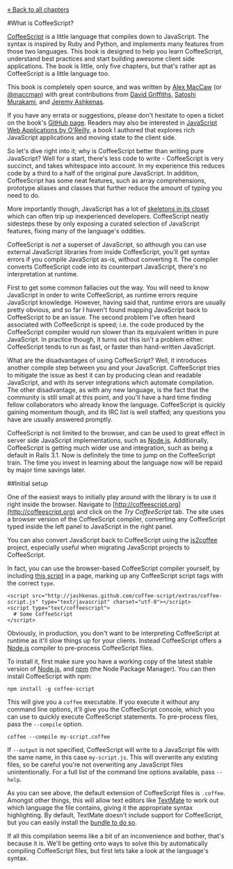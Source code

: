 <div class="back"><a href="index.html">&laquo; Back to all chapters</a></div>

#What is CoffeeScript?

[CoffeeScript](http://coffeescript.org) is a little language that compiles down to JavaScript. The syntax is inspired by Ruby and Python, and implements many features from those two languages. This book is designed to help you learn CoffeeScript, understand best practices and start building awesome client side applications. The book is little, only five chapters, but that's rather apt as CoffeeScript is a little language too. 

This book is completely open source, and was written by [Alex MacCaw](http://alexmaccaw.co.uk) (or [@maccman](http://twitter.com/maccman)) with great contributions from [David Griffiths](https://github.com/dxgriffiths), [Satoshi Murakami](http://github.com/satyr), and [Jeremy Ashkenas](https://github.com/jashkenas).

If you have any errata or suggestions, please don't hesitate to open a ticket on the book's [GitHub page](https://github.com/arcturo/library). Readers may also be interested in [JavaScript Web Applications by O'Reilly](http://oreilly.com/catalog/9781449307530/), a book I authored that explores rich JavaScript applications and moving state to the client side. 

So let's dive right into it; why is CoffeeScript better than writing pure JavaScript? Well for a start, there's less code to write - CoffeeScript is very succinct, and takes whitespace into account. In my experience this reduces code by a third to a half of the original pure JavaScript. In addition, CoffeeScript has some neat features, such as array comprehensions, prototype aliases and classes that further reduce the amount of typing you need to do. 

More importantly though, JavaScript has a lot of [skeletons in its closet](http://bonsaiden.github.com/JavaScript-Garden/) which can often trip up inexperienced developers. CoffeeScript neatly sidesteps these by only exposing a curated selection of JavaScript features, fixing many of the language's oddities. 

CoffeeScript is *not* a superset of JavaScript, so although you can use external JavaScript libraries from inside CoffeeScript, you'll get syntax errors if you compile JavaScript as-is, without converting it. The compiler converts CoffeeScript code into its counterpart JavaScript, there's no interpretation at runtime. 

First to get some common fallacies out the way. You will need to know JavaScript in order to write CoffeeScript, as runtime errors require JavaScript knowledge. However, having said that, runtime errors are usually pretty obvious, and so far I haven't found mapping JavaScript back to CoffeeScript to be an issue. The second problem I've often heard associated with CoffeeScript is speed; i.e. the code produced by the CoffeeScript compiler would run slower than its equivalent written in pure JavaScript. In practice though, it turns out this isn't a problem either. CoffeeScript tends to run as fast, or faster than hand-written JavaScript.

What are the disadvantages of using CoffeeScript? Well, it introduces another compile step between you and your JavaScript. CoffeeScript tries to mitigate the issue as best it can by producing clean and readable JavaScript, and with its server integrations which automate compilation. The other disadvantage, as with any new language, is the fact that the community is still small at this point, and you'll have a hard time finding fellow collaborators who already know the language. CoffeeScript is quickly gaining momentum though, and its IRC list is well staffed; any questions you have are usually answered promptly. 

CoffeeScript is not limited to the browser, and can be used to great effect in server side JavaScript implementations, such as [Node.js](http://nodejs.org/).   Additionally, CoffeeScript is getting much wider use and integration, such as being a default in Rails 3.1. Now is definitely the time to jump on the CoffeeScript train. The time you invest in learning about the language now will be repaid by major time savings later.

##Initial setup

One of the easiest ways to initially play around with the library is to use it right inside the browser. Navigate to [http://coffeescript.org](http://coffeescript.org) and click on the *Try CoffeeScript* tab. The site uses a browser version of the CoffeeScript compiler, converting any CoffeeScript typed inside the left panel to JavaScript in the right panel. 

You can also convert JavaScript back to CoffeeScript using the [js2coffee](http://js2coffee.org/) project, especially useful when migrating JavaScript projects to CoffeeScript.

In fact, you can use the browser-based CoffeeScript compiler yourself, by including [this script](http://jashkenas.github.com/coffee-script/extras/coffee-script.js) in a page, marking up any CoffeeScript script tags with the correct `type`.

    <script src="http://jashkenas.github.com/coffee-script/extras/coffee-script.js" type="text/javascript" charset="utf-8"></script>
    <script type="text/coffeescript">
      # Some CoffeeScript
    </script>
    
Obviously, in production, you don't want to be interpreting CoffeeScript at runtime as it'll slow things up for your clients. Instead CoffeeScript offers a [Node.js](http://nodejs.org) compiler to pre-process CoffeeScript files.

To install it, first make sure you have a working copy of the latest stable version of [Node.js](http://nodejs.org), and [npm](http://npmjs.org/) (the Node Package Manager). You can then install CoffeeScript with npm:

    npm install -g coffee-script
    
This will give you a `coffee` executable. If you execute it without any command line options, it'll give you the CoffeeScript console, which you can use to quickly execute CoffeeScript statements. To pre-process files, pass the `--compile` option.

    coffee --compile my-script.coffee
    
If `--output` is not specified, CoffeeScript will write to a JavaScript file with the same name, in this case `my-script.js`. This will overwrite any existing files, so be careful you're not overwriting any JavaScript files unintentionally. For a full list of the command line options available, pass `--help`.

As you can see above, the default extension of CoffeeScript files is `.coffee`. Amongst other things, this will allow text editors like [TextMate](http://macromates.com/) to work out which language the file contains, giving it the appropriate syntax highlighting. By default, TextMate doesn't include support for CoffeeScript, but you can easily install the [bundle to do so](https://github.com/jashkenas/coffee-script-tmbundle).

If all this compilation seems like a bit of an inconvenience and bother, that's because it is. We'll be getting onto ways to solve this by automatically compiling CoffeeScript files, but first lets take a look at the language's syntax. 
